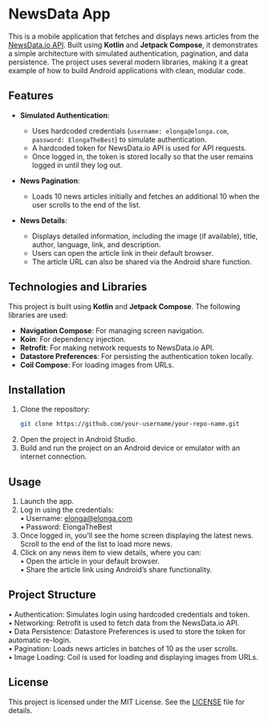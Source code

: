 # NewsData App

This is a mobile application that fetches and displays news articles from the [NewsData.io API](https://newsdata.io/documentation/#about-newdata-api). Built using **Kotlin** and **Jetpack Compose**, it demonstrates a simple architecture with simulated authentication, pagination, and data persistence. The project uses several modern libraries, making it a great example of how to build Android applications with clean, modular code.

## Features

- **Simulated Authentication**: 
  - Uses hardcoded credentials (`username: elonga@elonga.com`, `password: ElongaTheBest`) to simulate authentication.
  - A hardcoded token for NewsData.io API is used for API requests.
  - Once logged in, the token is stored locally so that the user remains logged in until they log out.

- **News Pagination**:
  - Loads 10 news articles initially and fetches an additional 10 when the user scrolls to the end of the list.

- **News Details**:
  - Displays detailed information, including the image (if available), title, author, language, link, and description.
  - Users can open the article link in their default browser.
  - The article URL can also be shared via the Android share function.

## Technologies and Libraries

This project is built using **Kotlin** and **Jetpack Compose**. The following libraries are used:

- **Navigation Compose**: For managing screen navigation.
- **Koin**: For dependency injection.
- **Retrofit**: For making network requests to NewsData.io API.
- **Datastore Preferences**: For persisting the authentication token locally.
- **Coil Compose**: For loading images from URLs.

## Installation

1. Clone the repository:
   ```bash
   git clone https://github.com/your-username/your-repo-name.git

2.	Open the project in Android Studio.
3.	Build and run the project on an Android device or emulator with an internet connection.

## Usage

1.	Launch the app.
2.	Log in using the credentials:   
•	Username: elonga@elonga.com    
•	Password: ElongaTheBest
3.	Once logged in, you’ll see the home screen displaying the latest news. Scroll to the end of the list to load more news.
4.	Click on any news item to view details, where you can:   
•	Open the article in your default browser.   
•	Share the article link using Android’s share functionality.

## Project Structure

•	Authentication: Simulates login using hardcoded credentials and token.   
•	Networking: Retrofit is used to fetch data from the NewsData.io API.   
•	Data Persistence: Datastore Preferences is used to store the token for automatic re-login.   
•	Pagination: Loads news articles in batches of 10 as the user scrolls.   
•	Image Loading: Coil is used for loading and displaying images from URLs.

## License

This project is licensed under the MIT License. See the [LICENSE](LICENSE.txt) file for details.
